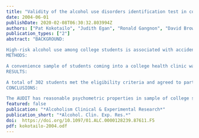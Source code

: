 ```yaml
---
title: "Validity of the alcohol use disorders identification test in college students"
date: 2004-06-01
publishDate: 2020-02-08T06:30:32.803994Z
authors: ["Pat Kokotailo", "Judith Egan", "Ronald Gangnon", "David Brown", "Marlon Mundt", "Mike Fleming"]
publication_types: ["2"]
abstract: "BACKGROUND:

High-risk alcohol use among college students is associated with accidents, partner violence, unwanted sexual encounters, tobacco use, and performance issues. The identification and treatment of high-risk drinking students is a priority for many college campuses and college health centers. The goal of this study was to test the psychometric properties of the Alcohol Use Disorders Identification Test (AUDIT) in college students.
METHODS:

A convenience sample of students coming into a college health clinic was asked to complete the 10-question AUDIT and then participate in a research interview. The interview focused on assessing students for alcohol abuse and dependence by using the Composite International Diagnostic Interview Substance Abuse Module and timeline follow-back procedures to assess a 28-day drinking history.
RESULTS:

A total of 302 students met the eligibility criteria and agreed to participate in the study. The sample consisted of 185 females (61%) and 117 males (39%), with a mean age of 20.3 years. Forty students were abstinent, 88 were high-risk drinkers, and 103 met criteria for a 12-month history of dependence. Receiver operator curves demonstrated that the AUDIT had the highest area under the cure for detecting high-risk alcohol use (0.872) and the lowest for identifying persons with a lifetime history of alcohol abuse or dependence (0.775). An AUDIT cutoff score of 6 or greater demonstrated a sensitivity of 91.0% and a specificity of 60.0% in the detection of high-risk drinkers.
CONCLUSIONS:

The AUDIT has reasonable psychometric properties in sample of college students using student health services. This study supports the use of the AUDIT in this population."
featured: false
publication: "*Alcoholism Clinical & Experimental Research*"
publication_short: "*Alcohol. Clin. Exp. Res.*"
doi:  https://doi.org/10.1097/01.ALC.0000128239.87611.F5
pdf: kokotailo-2004.odf
---
```


